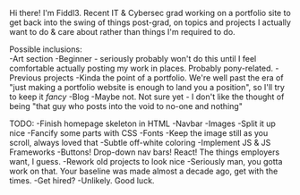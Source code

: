 Hi there!  I'm Fiddl3.  Recent IT & Cybersec grad working on a portfolio site to get back into the swing of things post-grad, on topics and projects I actually want to do & care about rather than things I'm required to do. <br/>

Possible inclusions: <br/>
-Art section
  -Beginner - seriously probably won't do this until I feel comfortable actually posting my work in places.  Probably pony-related.
-Previous projects
  -Kinda the point of a portfolio.  We're well past the era of "just making a portfolio website is enough to land you a position", so I'll try to keep it *fancy*
-Blog
  -Maybe not.  Not sure yet - I don't like the thought of being "that guy who posts into the void to no-one and nothing"

TODO:
-Finish homepage skeleton in HTML
  -Navbar
  -Images
  -Split it up nice
-Fancify some parts with CSS
  -Fonts
  -Keep the image still as you scroll, always loved that
  -Subtle off-white coloring
-Implement JS & JS Frameworks
  -Buttons! Drop-down nav bars! React! The things employers want, I guess.
-Rework old projects to look nice
  -Seriously man, you gotta work on that.  Your baseline was made almost a decade ago, get with the times.
-Get hired?
  -Unlikely.  Good luck.

